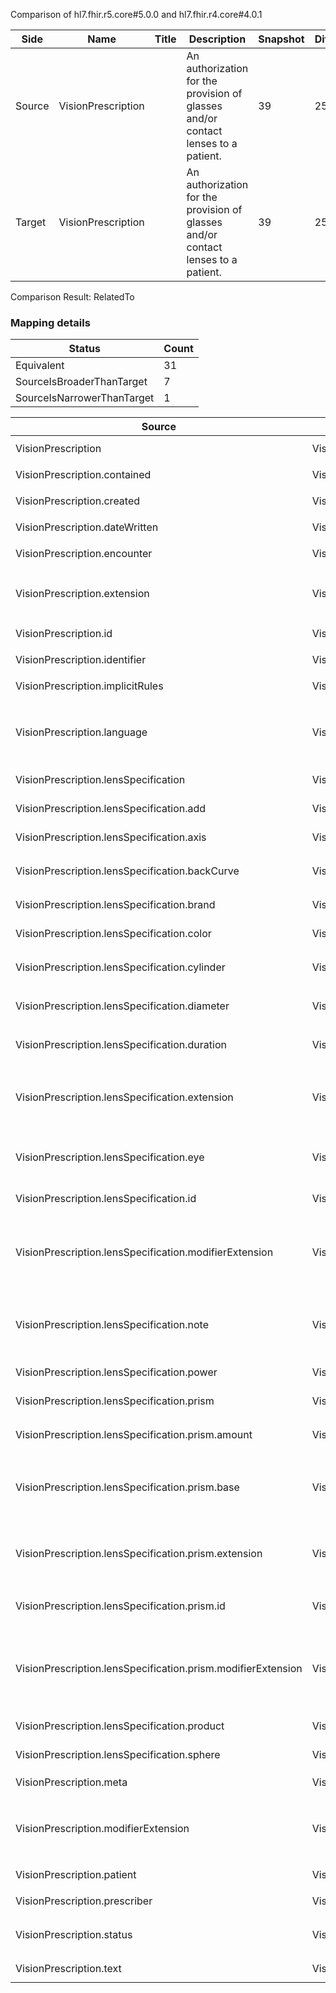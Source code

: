 Comparison of hl7.fhir.r5.core#5.0.0 and hl7.fhir.r4.core#4.0.1

| Side | Name | Title | Description | Snapshot | Differential |
| --- | --- | --- | --- | --- | --- |
| Source | VisionPrescription |  | An authorization for the provision of glasses and/or contact lenses to a patient. | 39 | 25 |
| Target | VisionPrescription |  | An authorization for the provision of glasses and/or contact lenses to a patient. | 39 | 25 |


Comparison Result: RelatedTo


### Mapping details

| Status | Count |
| ------ | ----- |
Equivalent | 31 |
SourceIsBroaderThanTarget | 7 |
SourceIsNarrowerThanTarget | 1 |


| Source | Target | Status | Message |
| ------ | ------ | ------ | ------- |
| VisionPrescription | VisionPrescription | Equivalent | R5 `VisionPrescription` maps as Equivalent to R4 `VisionPrescription` |
| VisionPrescription.contained | VisionPrescription.contained | Equivalent | R5 `VisionPrescription.contained` maps as Equivalent to R4 `VisionPrescription.contained` |
| VisionPrescription.created | VisionPrescription.created | Equivalent | R5 `VisionPrescription.created` maps as Equivalent to R4 `VisionPrescription.created` |
| VisionPrescription.dateWritten | VisionPrescription.dateWritten | Equivalent | R5 `VisionPrescription.dateWritten` maps as Equivalent to R4 `VisionPrescription.dateWritten` |
| VisionPrescription.encounter | VisionPrescription.encounter | Equivalent | R5 `VisionPrescription.encounter` maps as Equivalent to R4 `VisionPrescription.encounter` |
| VisionPrescription.extension | VisionPrescription.extension | SourceIsBroaderThanTarget | R5 `VisionPrescription.extension` maps as SourceIsBroaderThanTarget to R4 `VisionPrescription.extension` - extension has change due to type change: R5 `extension` `Extension` maps as SourceIsBroaderThanTarget for R4 `extension` |
| VisionPrescription.id | VisionPrescription.id | Equivalent | R5 `VisionPrescription.id` maps as Equivalent to R4 `VisionPrescription.id` |
| VisionPrescription.identifier | VisionPrescription.identifier | Equivalent | R5 `VisionPrescription.identifier` maps as Equivalent to R4 `VisionPrescription.identifier` |
| VisionPrescription.implicitRules | VisionPrescription.implicitRules | Equivalent | R5 `VisionPrescription.implicitRules` maps as Equivalent to R4 `VisionPrescription.implicitRules` |
| VisionPrescription.language | VisionPrescription.language | SourceIsNarrowerThanTarget | R5 `VisionPrescription.language` maps as SourceIsNarrowerThanTarget to R4 `VisionPrescription.language` - language changed the binding strength from Required to Preferred; language has change due to type change: R5 `language` `code` maps as SourceIsNarrowerThanTarget for R4 `language` |
| VisionPrescription.lensSpecification | VisionPrescription.lensSpecification | Equivalent | R5 `VisionPrescription.lensSpecification` maps as Equivalent to R4 `VisionPrescription.lensSpecification` |
| VisionPrescription.lensSpecification.add | VisionPrescription.lensSpecification.add | Equivalent | R5 `VisionPrescription.lensSpecification.add` maps as Equivalent to R4 `VisionPrescription.lensSpecification.add` |
| VisionPrescription.lensSpecification.axis | VisionPrescription.lensSpecification.axis | Equivalent | R5 `VisionPrescription.lensSpecification.axis` maps as Equivalent to R4 `VisionPrescription.lensSpecification.axis` |
| VisionPrescription.lensSpecification.backCurve | VisionPrescription.lensSpecification.backCurve | Equivalent | R5 `VisionPrescription.lensSpecification.backCurve` maps as Equivalent to R4 `VisionPrescription.lensSpecification.backCurve` |
| VisionPrescription.lensSpecification.brand | VisionPrescription.lensSpecification.brand | Equivalent | R5 `VisionPrescription.lensSpecification.brand` maps as Equivalent to R4 `VisionPrescription.lensSpecification.brand` |
| VisionPrescription.lensSpecification.color | VisionPrescription.lensSpecification.color | Equivalent | R5 `VisionPrescription.lensSpecification.color` maps as Equivalent to R4 `VisionPrescription.lensSpecification.color` |
| VisionPrescription.lensSpecification.cylinder | VisionPrescription.lensSpecification.cylinder | Equivalent | R5 `VisionPrescription.lensSpecification.cylinder` maps as Equivalent to R4 `VisionPrescription.lensSpecification.cylinder` |
| VisionPrescription.lensSpecification.diameter | VisionPrescription.lensSpecification.diameter | Equivalent | R5 `VisionPrescription.lensSpecification.diameter` maps as Equivalent to R4 `VisionPrescription.lensSpecification.diameter` |
| VisionPrescription.lensSpecification.duration | VisionPrescription.lensSpecification.duration | Equivalent | R5 `VisionPrescription.lensSpecification.duration` maps as Equivalent to R4 `VisionPrescription.lensSpecification.duration` |
| VisionPrescription.lensSpecification.extension | VisionPrescription.lensSpecification.extension | SourceIsBroaderThanTarget | R5 `VisionPrescription.lensSpecification.extension` maps as SourceIsBroaderThanTarget to R4 `VisionPrescription.lensSpecification.extension` - extension has change due to type change: R5 `extension` `Extension` maps as SourceIsBroaderThanTarget for R4 `extension` |
| VisionPrescription.lensSpecification.eye | VisionPrescription.lensSpecification.eye | Equivalent | R5 `VisionPrescription.lensSpecification.eye` maps as Equivalent to R4 `VisionPrescription.lensSpecification.eye` - eye has compatible required binding for code type: http://hl7.org/fhir/ValueSet/vision-eye-codes|5.0.0 and http://hl7.org/fhir/ValueSet/vision-eye-codes|4.0.1 (Equivalent) |
| VisionPrescription.lensSpecification.id | VisionPrescription.lensSpecification.id | Equivalent | R5 `VisionPrescription.lensSpecification.id` maps as Equivalent to R4 `VisionPrescription.lensSpecification.id` |
| VisionPrescription.lensSpecification.modifierExtension | VisionPrescription.lensSpecification.modifierExtension | SourceIsBroaderThanTarget | R5 `VisionPrescription.lensSpecification.modifierExtension` maps as SourceIsBroaderThanTarget to R4 `VisionPrescription.lensSpecification.modifierExtension` - modifierExtension has change due to type change: R5 `modifierExtension` `Extension` maps as SourceIsBroaderThanTarget for R4 `modifierExtension` |
| VisionPrescription.lensSpecification.note | VisionPrescription.lensSpecification.note | SourceIsBroaderThanTarget | R5 `VisionPrescription.lensSpecification.note` maps as SourceIsBroaderThanTarget to R4 `VisionPrescription.lensSpecification.note` - note has change due to type change: R5 `note` `Annotation` maps as SourceIsBroaderThanTarget for R4 `note` |
| VisionPrescription.lensSpecification.power | VisionPrescription.lensSpecification.power | Equivalent | R5 `VisionPrescription.lensSpecification.power` maps as Equivalent to R4 `VisionPrescription.lensSpecification.power` |
| VisionPrescription.lensSpecification.prism | VisionPrescription.lensSpecification.prism | Equivalent | R5 `VisionPrescription.lensSpecification.prism` maps as Equivalent to R4 `VisionPrescription.lensSpecification.prism` |
| VisionPrescription.lensSpecification.prism.amount | VisionPrescription.lensSpecification.prism.amount | Equivalent | R5 `VisionPrescription.lensSpecification.prism.amount` maps as Equivalent to R4 `VisionPrescription.lensSpecification.prism.amount` |
| VisionPrescription.lensSpecification.prism.base | VisionPrescription.lensSpecification.prism.base | Equivalent | R5 `VisionPrescription.lensSpecification.prism.base` maps as Equivalent to R4 `VisionPrescription.lensSpecification.prism.base` - base has compatible required binding for code type: http://hl7.org/fhir/ValueSet/vision-base-codes|5.0.0 and http://hl7.org/fhir/ValueSet/vision-base-codes|4.0.1 (Equivalent) |
| VisionPrescription.lensSpecification.prism.extension | VisionPrescription.lensSpecification.prism.extension | SourceIsBroaderThanTarget | R5 `VisionPrescription.lensSpecification.prism.extension` maps as SourceIsBroaderThanTarget to R4 `VisionPrescription.lensSpecification.prism.extension` - extension has change due to type change: R5 `extension` `Extension` maps as SourceIsBroaderThanTarget for R4 `extension` |
| VisionPrescription.lensSpecification.prism.id | VisionPrescription.lensSpecification.prism.id | Equivalent | R5 `VisionPrescription.lensSpecification.prism.id` maps as Equivalent to R4 `VisionPrescription.lensSpecification.prism.id` |
| VisionPrescription.lensSpecification.prism.modifierExtension | VisionPrescription.lensSpecification.prism.modifierExtension | SourceIsBroaderThanTarget | R5 `VisionPrescription.lensSpecification.prism.modifierExtension` maps as SourceIsBroaderThanTarget to R4 `VisionPrescription.lensSpecification.prism.modifierExtension` - modifierExtension has change due to type change: R5 `modifierExtension` `Extension` maps as SourceIsBroaderThanTarget for R4 `modifierExtension` |
| VisionPrescription.lensSpecification.product | VisionPrescription.lensSpecification.product | Equivalent | R5 `VisionPrescription.lensSpecification.product` maps as Equivalent to R4 `VisionPrescription.lensSpecification.product` |
| VisionPrescription.lensSpecification.sphere | VisionPrescription.lensSpecification.sphere | Equivalent | R5 `VisionPrescription.lensSpecification.sphere` maps as Equivalent to R4 `VisionPrescription.lensSpecification.sphere` |
| VisionPrescription.meta | VisionPrescription.meta | Equivalent | R5 `VisionPrescription.meta` maps as Equivalent to R4 `VisionPrescription.meta` |
| VisionPrescription.modifierExtension | VisionPrescription.modifierExtension | SourceIsBroaderThanTarget | R5 `VisionPrescription.modifierExtension` maps as SourceIsBroaderThanTarget to R4 `VisionPrescription.modifierExtension` - modifierExtension has change due to type change: R5 `modifierExtension` `Extension` maps as SourceIsBroaderThanTarget for R4 `modifierExtension` |
| VisionPrescription.patient | VisionPrescription.patient | Equivalent | R5 `VisionPrescription.patient` maps as Equivalent to R4 `VisionPrescription.patient` |
| VisionPrescription.prescriber | VisionPrescription.prescriber | Equivalent | R5 `VisionPrescription.prescriber` maps as Equivalent to R4 `VisionPrescription.prescriber` |
| VisionPrescription.status | VisionPrescription.status | Equivalent | R5 `VisionPrescription.status` maps as Equivalent to R4 `VisionPrescription.status` - status has compatible required binding for code type: http://hl7.org/fhir/ValueSet/fm-status|5.0.0 and http://hl7.org/fhir/ValueSet/fm-status|4.0.1 (Equivalent) |
| VisionPrescription.text | VisionPrescription.text | Equivalent | R5 `VisionPrescription.text` maps as Equivalent to R4 `VisionPrescription.text` |

